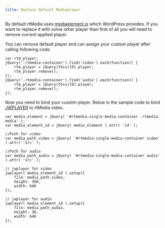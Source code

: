 ```yaml
---
title: Replace Default Mediaplayer
---
```


By default rtMedia uses [mediaelement.js](http://mediaelementjs.com/) which WordPress provides. If you want to replace it with some other player than first of all you will need to remove current applied player.

You can remove default player and can assign your custom player after calling following code.

	var rtm_player;
	jQuery('.rtmedia-container').find('video').each(function() {
	    rtm_player = jQuery(this)[0].player;
	    rtm_player.remove();
	});
	jQuery('.rtmedia-container').find('audio').each(function() {
	    rtm_player = jQuery(this)[0].player;
	    rtm_player.remove();
	});

Now you need to bind your cusotm player. Below is the sample code to bind [JWPLAYER](http://www.jwplayer.com/) to rtMedia video.

	var media_element = jQuery( '#rtmedia-single-media-container .rtmedia-media' );
	var media_element_id = jQuery( media_element ).attr( 'id' );

	//Path for video
	var media_path_video = jQuery( '#rtmedia-single-media-container video' ).attr( 'src' );

	//Path for audio
	var media_path_audio = jQuery( '#rtmedia-single-media-container audio' ).attr( 'src' );
	
	// jwplayer for video
	jwplayer( media_element_id ).setup({
		file: media_path_video, 
	    height: 360, 
	    width: 640 
	});

	// jwplayer for audio
	jwplayer( media_element_id ).setup({
		file: media_path_audio, 
	    height: 30, 
	    width: 640 
	});
